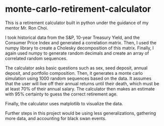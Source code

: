 # monte-carlo-retirement-calculator
This is a retirement calculator built in python under the guidance of my mentor Mr. Ron Choi.

I took historical data from the S&P, 10-year Treasury Yield, and the Consumer Price Index and generated a correlation matrix. Then, I used the numpy library to create a Cholesky decomposition of this matrix. Finally, I again used numpy to generate random decimals and create an array of correlated random sequences.

The calculator asks basic questions such as sex, seed deposit, annual deposit, and portfolio composition. Then, it generates a monte carlo simulation using 1000 random sequences based on the data. It assumes that the user will live off their annual returns until their death, which must be at least 70% of their annual salary. The calculator then makes an estimate with 95% certainty to guess the correct retirement age.

Finally, the calculator uses matplotlib to visualize the data.

Further steps in this project would be using less generalizations, gathering more data, and accounting for black swan events.
